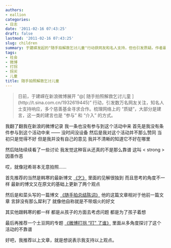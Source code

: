 ```yaml
---
authors:
- eallion
categories:
- 日志
date: '2011-02-16 07:43:25'
draft: false
lastmod: '2011-02-16 07:43:25'
slug: children
summary: 于建嵘发起的"随手拍解救乞讨儿童"行动获网友和名人支持，但也引发质疑。作者最初未参与活动，后通过阅读韩寒、和菜头等人的评论文章，逐渐认识到该活动可能存在的"因善作恶"问题。这些文章从儿童权益角度分析，指出随手拍行动的不合理之处。作者推荐了三篇相关文章和视频专题，
tags:
- 社会
- 微博
- 打拐
- 拐买
- 儿童
title: 随手拍照解救乞讨儿童
---
```


<blockquote > 日前，于建嵘在新浪微博展开 “@[ 随手拍照解救乞讨儿童 ](http://t.sina.com.cn/1932619445)” 行动，引发数万名网友关注，知名人士支持响应，多个慈善基金寻求合作。梳理网络上的 “质疑”，大部分是建言，这一类的建言也是 “参与” 和 “介入” 的方式。</blockquote > 我翻了翻我在新浪的微博记录
我一条也没有参与到这个活动中来
首先是我没有条件参与到这个活动中来 —— 没时间没设备
然后是我对这个活动并不那么赞同
当初只是觉得不好
但是我并没有自己的意见
我并不清晰的知道它不好在哪里

然后陆陆续续看了一些讨论
我发觉这种盲从还真的不是那么靠谱
这叫 < strong > 因善作恶 </strong>

哎，就像冠希哥本无意拍照……

首先推荐的当然是韩寒的最新博文 [《乞》](http://blog.sina.com.cn/s/blog_4701280b01017hzx.html)
里面的见解很独到
而且思考的角度不一样
最新的博文又在原文的基础上更新了两个观点

然后是和菜头写的一篇博文 [《随手拍总结陈词》](http://www.hecaitou.com/blogs/hecaitou/archives/134520.aspx)
他的这篇文章相对于他前一篇文章
言辞没有那么犀利了
就像他自称就是不带烟火的好文

其实他跟韩寒的都一样
都是从孩子的方面去考虑问题
都是为了孩子着想

最后再推荐一个土豆网的专题 [《微博打拐 “打” 了谁》](http://zone.tudou.com/wbdg/)
里面从多角度探讨了这个活动的不靠谱

好吧，我推荐以上文章，就是想说表示我支持以上观点。